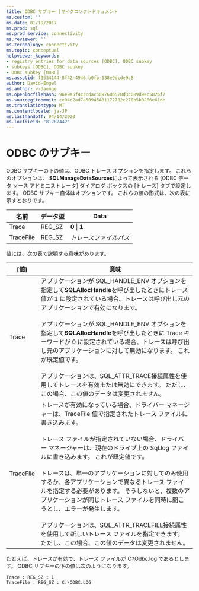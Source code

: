 ```yaml
---
title: ODBC サブキー |マイクロソフトドキュメント
ms.custom: ''
ms.date: 01/19/2017
ms.prod: sql
ms.prod_service: connectivity
ms.reviewer: ''
ms.technology: connectivity
ms.topic: conceptual
helpviewer_keywords:
- registry entries for data sources [ODBC], ODBC subkey
- subkeys [ODBC], ODBC subkey
- ODBC subkey [ODBC]
ms.assetid: f9534144-8f42-4946-b0fb-638e9dcde9c8
author: David-Engel
ms.author: v-daenge
ms.openlocfilehash: 96e9a5f4c3cdac5097686528d3c089d9ec5826f7
ms.sourcegitcommit: ce94c2ad7a50945481172782c270b5b0206e61de
ms.translationtype: MT
ms.contentlocale: ja-JP
ms.lasthandoff: 04/14/2020
ms.locfileid: "81287442"
---
```

# <a name="odbc-subkey"></a>ODBC のサブキー
ODBC サブキーの下の値は、ODBC トレース オプションを指定します。 これらのオプションは、 **SQLManageDataSources**によって表示される [ODBC データ ソース アドミニストレータ] ダイアログ ボックスの [トレース] タブで設定します。 ODBC サブキー自体はオプションです。 これらの値の形式は、次の表に示すとおりです。  
  
|名前|データ型|Data|  
|----------|---------------|----------|  
|Trace|REG_SZ|**0** &#124; **1**|  
|TraceFile|REG_SZ|*トレースファイルパス*|  
  
 値には、次の表で説明する意味があります。  
  
|[値]|意味|  
|-----------|-------------|  
|Trace|アプリケーションが SQL_HANDLE_ENV オプションを指定して**SQLAllocHandle**を呼び出したときにトレース値が 1 に設定されている場合、トレースは呼び出し元のアプリケーションで有効になります。<br /><br /> アプリケーションが SQL_HANDLE_ENV オプションを指定して**SQLAllocHandle**を呼び出したときに Trace キーワードが 0 に設定されている場合、トレースは呼び出し元のアプリケーションに対して無効になります。 これが既定値です。<br /><br /> アプリケーションは、SQL_ATTR_TRACE接続属性を使用してトレースを有効または無効にできます。 ただし、この場合、この値のデータは変更されません。|  
|TraceFile|トレースが有効になっている場合、ドライバー マネージャーは、TraceFile 値で指定されたトレース ファイルに書き込みます。<br /><br /> トレース ファイルが指定されていない場合、ドライバー マネージャーは、現在のドライブ上の Sql.log ファイルに書き込みます。 これが既定値です。<br /><br /> トレースは、単一のアプリケーションに対してのみ使用するか、各アプリケーションで異なるトレース ファイルを指定する必要があります。 そうしないと、複数のアプリケーションが同じトレース ファイルを同時に開こうとし、エラーが発生します。<br /><br /> アプリケーションは、SQL_ATTR_TRACEFILE接続属性を使用して新しいトレース ファイルを指定できます。 ただし、この場合、この値のデータは変更されません。|  
  
 たとえば、トレースが有効で、トレース ファイルが C:\Odbc.log であるとします。 ODBC サブキーの下の値は次のようになります。  
  
```  
Trace : REG_SZ : 1  
TraceFile : REG_SZ : C:\ODBC.LOG  
  
```
